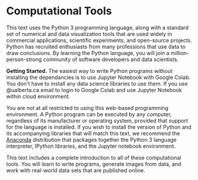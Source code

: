 Computational Tools
===================

This text uses the Python 3 programming language, along with a standard set of
numerical and data visualization tools that are used widely in commercial
applications, scientific experiments, and open-source projects.
Python has recruited enthusiasts from many professions that use data to draw
conclusions. By learning the Python language, you will join a
million-person-strong community of software developers and data scientists.

**Getting Started.** The easiest way to write Python programs without installing the dependancies is to use Jupyter Notebook with Google Colab. You don't have to install any data science libraries to use them. If you use @ualberta.ca email to login to Google Colab and use Jupyter Notebook within cloud environment.

You are not at all restricted to using this web-based programming environment.
A Python program can be executed by any computer, regardless of its
manufacturer or operating system, provided that support for the language is
installed. If you wish to install the version of Python and its accompanying
libraries that will match this text, we recommend the [Anaconda][download]
distribution that packages together the Python 3 language interpreter, IPython
libraries, and the Jupyter notebook environment.

   [download]: http://continuum.io/downloads

This text includes a complete introduction to all of these computational tools.
You will learn to write programs, generate images from data, and work with
real-world data sets that are published online.